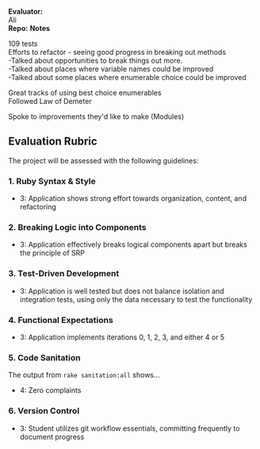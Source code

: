 **Evaluator:**  
Ali  
**Repo:**
**Notes**

109 tests  
Efforts to refactor - seeing good progress in breaking out methods  
-Talked about opportunities to break things out more.  
-Talked about places where variable names could be improved  
-Talked about some places where enumerable choice could be improved  

Great tracks of using best choice enumerables  
Followed Law of Demeter  

Spoke to improvements they'd like to make (Modules)  



## Evaluation Rubric

The project will be assessed with the following guidelines:

### 1. Ruby Syntax & Style

*   3:  Application shows strong effort towards organization, content, and refactoring

### 2. Breaking Logic into Components

*   3: Application effectively breaks logical components apart but breaks the principle of SRP

### 3. Test-Driven Development

*   3: Application is well tested but does not balance isolation and integration tests, using only the data necessary to test the functionality

### 4. Functional Expectations

*   3: Application implements iterations 0, 1, 2, 3, and either 4 or 5

### 5. Code Sanitation

The output from `rake sanitation:all` shows...

*   4: Zero complaints  

### 6. Version Control  
* 3: Student utilizes git workflow essentials, committing frequently to document progress
